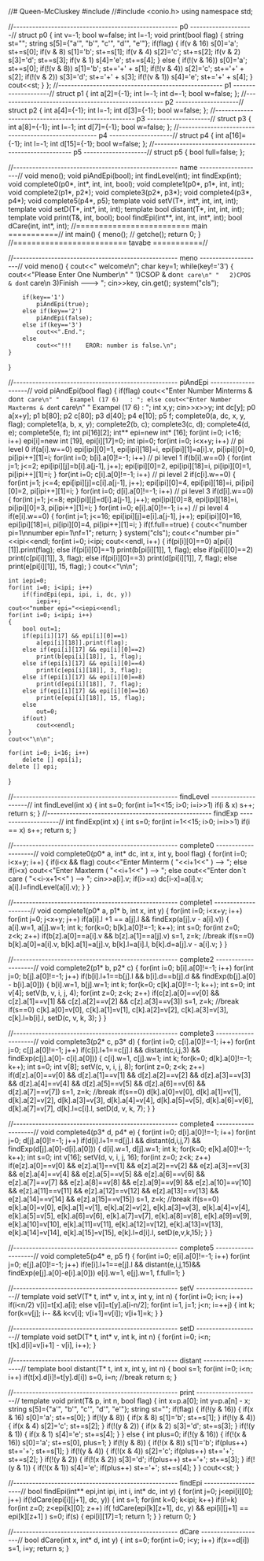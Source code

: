 //# Queen-McCluskey
#include <iostream>
//#include <conio.h>
 using namespace std;
 
 //---------------------------------------------------- p0 --------------------//
 struct p0
 {
 	int v=-1;
 	bool w=false;
 	int l=-1;
 	void print(bool flag)
 	{
 		string st="";
 		string s[5]={"a'", "b'", "c'", "d'", "e'"};
 		if(flag)
 		{
 			if(v & 16)   s[0]='a'; st+=s[0];
 			if(v & 8)     s[1]='b'; st+=s[1];
 			if(v & 4)     s[2]='c'; st+=s[2];
 			if(v & 2)     s[3]='d'; st+=s[3];
 			if(v & 1)     s[4]='e'; st+=s[4];
 		}
 		else
 		{
 			if(!(v & 16))   s[0]='a'; st+=s[0];
 			if(!(v & 8))     s[1]='b'; st+='+' + s[1];
 			if(!(v & 4))     s[2]='c'; st+='+' + s[2];
 			if(!(v & 2))     s[3]='d'; st+='+' + s[3];
 			if(!(v & 1))     s[4]='e'; st+='+' + s[4];
 		}
 		cout<<st;
 	}
 };
  //---------------------------------------------------- p1 --------------------//
 struct p1
 {
 	int a[2]={-1};
 	int l=-1;
 	int d=-1;
 	bool w=false;
 };
  //---------------------------------------------------- p2 --------------------//
 struct p2
 {
 	int a[4]={-1};
 	int l=-1;
 	int d[3]={-1};
 	bool w=false;
 };
  //---------------------------------------------------- p3 --------------------//
 struct p3
 {
 	int a[8]={-1};
 	int l=-1;
 	int d[7]={-1};
 	bool w=false;
 };
 //---------------------------------------------------- p4 --------------------//
 struct p4
 {
 	int a[16]={-1};
 	int l=-1;
 	int d[15]={-1};
 	bool w=false;
 };
 //---------------------------------------------------- p5 --------------------//
 struct p5
 { bool full=false; };
 
//---------------------------------------------------- name --------------------//
 void meno();
 void piAndEpi(bool);
 int findLevel(int);
 int findExp(int);
 void complete0(p0*, int*, int, int, bool);
 void complete1(p0*, p1*, int, int);
 void complete2(p1*, p2*);
 void complete3(p2*, p3*);
 void complete4(p3*, p4*);
 void complete5(p4*, p5);
 template<class T>
 void setV(T*, int*, int, int, int);
 template<class T>
 void setD(T*, int*, int, int);
 template<class T>
 bool distant(T*, int, int, int);
 template<class T>
 void print(T&, int, bool);
 bool findEpi(int**, int, int, int*, int);
 bool dCare(int, int*, int);
//=========================  main  ===========//
int main()
{
	meno();
//	getche();
	return 0;
}
//=========================  tavabe  ===========//

//---------------------------------------------------- meno --------------------//
void meno()
{
	cout<<"             welcome\n";
	char key=1;
	while(key!='3')
	{
		cout<<"Please Enter One Number\n"
		      "   1)CSOP & don`t care\n"
		      "   2)CPOS & don`t care\n   3)Finish   --->   ";
		cin>>key, cin.get();
		system("cls");
		 
		if(key=='1')
			piAndEpi(true);
		else if(key=='2')
			piAndEpi(false);
		else if(key=='3')
			cout<<".End.";
		else
			cout<<"!!!    EROR: number is false.\n";
	}
}

//---------------------------------------------------- piAndEpi --------------------//
void piAndEpi(bool flag)
{
	if(flag)
		cout<<"Enter Number Minterms & don`t care\n"
	      	"   Exampel (17 6)   : ";
	else
		cout<<"Enter Number Maxterms & don`t care\n"
	      	"   Exampel (17 6)   : ";
	int x,y;
	cin>>x>>y;
	int dc[y];
	p0 a[x+y];
	p1 b[80];
	p2 c[80];
	p3 d[40];
	p4 e[10];
	p5 f;
	complete0(a, dc, x, y, flag);
	complete1(a, b, x, y);
	complete2(b, c);
	complete3(c, d);
	complete4(d, e);
	complete5(e, f);
	int pi[16][2];
	int** epi=new int* [16];
	for(int i=0; i<16; i++)
		epi[i]=new int [19], epi[i][17]=0;
	int ipi=0;
	for(int i=0; i<x+y; i++)										// pi level 0
		if(a[i].w==0)
			epi[ipi][0]=1, epi[ipi][18]=i, epi[ipi][1]=a[i].v,
			pi[ipi][0]=0, pi[ipi++][1]=i;
	for(int i=0; b[i].a[0]!=-1; i++)						// pi level 1
		if(b[i].w==0)
		{
			for(int j=1; j<=2; epi[ipi][j]=b[i].a[j-1], j++);
			epi[ipi][0]=2, epi[ipi][18]=i, pi[ipi][0]=1, pi[ipi++][1]=i;
		}
	for(int i=0; c[i].a[0]!=-1; i++)						// pi level 2
		if(c[i].w==0)
		{
			for(int j=1; j<=4; epi[ipi][j]=c[i].a[j-1], j++);
			epi[ipi][0]=4, epi[ipi][18]=i, pi[ipi][0]=2, pi[ipi++][1]=i;
		}
	for(int i=0; d[i].a[0]!=-1; i++)						// pi level 3
		if(d[i].w==0)
		{
			for(int j=1; j<=8; epi[ipi][j]=d[i].a[j-1], j++);
			epi[ipi][0]=8, epi[ipi][18]=i, pi[ipi][0]=3, pi[ipi++][1]=i;
		}
	for(int i=0; e[i].a[0]!=-1; i++)						// pi level 4
		if(e[i].w==0)
		{
			for(int j=1; j<=16; epi[ipi][j]=e[i].a[j-1], j++);
			epi[ipi][0]=16, epi[ipi][18]=i, pi[ipi][0]=4, pi[ipi++][1]=i;
		}
	if(f.full==true)
	{
		cout<<"number pi=1\nnumber epi=1\nf=1";
		return;
	}
	system("cls");
	cout<<"number pi="<<ipi<<endl;
	for(int i=0; i<ipi; cout<<endl, i++)
	{
		if(pi[i][0]==0)
			a[pi[i][1]].print(flag);
		else if(pi[i][0]==1)
			print(b[pi[i][1]], 1, flag);
		else if(pi[i][0]==2)
			print(c[pi[i][1]], 3, flag);
		else if(pi[i][0]==3)
			print(d[pi[i][1]], 7, flag);
		else
			print(e[pi[i][1]], 15, flag);
	}
	cout<<"\n\n";
	
	
	int iepi=0;
	for(int i=0; i<ipi; i++)
		if(findEpi(epi, ipi, i, dc, y))
			iepi++;
	cout<<"number epi="<<iepi<<endl;
	for(int i=0; i<ipi; i++)
	{
		bool out=1;
		if(epi[i][17] && epi[i][0]==1)
			a[epi[i][18]].print(flag);
		else if(epi[i][17] && epi[i][0]==2)
			print(b[epi[i][18]], 1, flag);
		else if(epi[i][17] && epi[i][0]==4)
			print(c[epi[i][18]], 3, flag);
		else if(epi[i][17] && epi[i][0]==8)
			print(d[epi[i][18]], 7, flag);
		else if(epi[i][17] && epi[i][0]==16)
			print(e[epi[i][18]], 15, flag);
		else
			out=0;
		if(out)
			cout<<endl;
	}
	cout<<"\n\n";
	
	for(int i=0; i<16; i++)
		delete [] epi[i];
	delete [] epi;
}

//---------------------------------------------------- findLevel --------------------//
int findLevel(int x)
{
	int s=0;
	for(int i=1<<15; i>0; i=i>>1)
		if(i & x)
			s++;
	return s;
}
//---------------------------------------------------- findExp --------------------//
int findExp(int x)
{
	int s=0;
	for(int i=1<<15; i>0; i=i>>1)
		if(i == x)
			s++;
	return s;
}

//---------------------------------------------------- complete0 --------------------//
void complete0(p0* a, int* dc, int x, int y, bool flag)
{
	for(int i=0; i<x+y; i++)
	{
		if(i<x && flag)
			cout<<"Enter Minterm    ( "<<i+1<<" ) --> ";
		else if(i<x)
			cout<<"Enter Maxterm    ( "<<i+1<<" ) --> ";
		else
			cout<<"Enter don`t care ( "<<i-x+1<<" ) --> ";
		cin>>a[i].v;
		if(i>=x)
			dc[i-x]=a[i].v;
		a[i].l=findLevel(a[i].v);
	}
}

//---------------------------------------------------- complete1 --------------------//
void complete1(p0* a, p1* b, int x, int y)
{
	for(int i=0; i<x+y; i++)
		for(int j=0; j<x+y; j++)
			if(a[i].l +1 == a[j].l && findExp(a[j].v - a[i].v))
				{
					a[i].w=1, a[j].w=1;
					int k;
					for(k=0; b[k].a[0]!=-1; k++);
					int s=0;
					for(int z=0; z<k; z++)
						if(b[z].a[0]==a[i].v && b[z].a[1]==a[j].v)
							s=1, z=k;	//break
					if(s==0)
						b[k].a[0]=a[i].v, b[k].a[1]=a[j].v,
						b[k].l=a[i].l, b[k].d=a[j].v - a[i].v;
				}
}

//---------------------------------------------------- complete2 --------------------//
void complete2(p1* b, p2* c)
{
	for(int i=0; b[i].a[0]!=-1; i++)
		for(int j=0; b[j].a[0]!=-1; j++)
			if(b[i].l+1==b[j].l && b[i].d==b[j].d && findExp(b[j].a[0] - b[i].a[0]))
			{
				b[i].w=1, b[j].w=1;
				int k;
				for(k=0; c[k].a[0]!=-1; k++);
				int s=0;
				int v[4];
				setV(b, v, i, j, 4);
				for(int z=0; z<k; z++)
					if(c[z].a[0]==v[0] && c[z].a[1]==v[1] &&
					c[z].a[2]==v[2] && c[z].a[3]==v[3])
					s=1, z=k;	//break
				if(s==0)
					c[k].a[0]=v[0], c[k].a[1]=v[1], c[k].a[2]=v[2], c[k].a[3]=v[3],
					c[k].l=b[i].l, setD(c, v, k, 3);
			}
}

//---------------------------------------------------- complete3 --------------------//
void complete3(p2* c, p3* d)
{
	for(int i=0; c[i].a[0]!=-1; i++)
		for(int j=0; c[j].a[0]!=-1; j++)
			if(c[i].l+1==c[j].l && distant(c,i,j,3) && findExp(c[j].a[0]- c[i].a[0]))
			{
				c[i].w=1, c[j].w=1;
				int k;
				for(k=0; d[k].a[0]!=-1; k++);
				int s=0;
				int v[8];
				setV(c, v, i, j, 8);
				for(int z=0; z<k; z++)
					if(d[z].a[0]==v[0] && d[z].a[1]==v[1] &&
						d[z].a[2]==v[2] && d[z].a[3]==v[3] &&
						d[z].a[4]==v[4] && d[z].a[5]==v[5] &&
						d[z].a[6]==v[6] && d[z].a[7]==v[7])
						s=1, z=k;	//break
				if(s==0)
					d[k].a[0]=v[0], d[k].a[1]=v[1], d[k].a[2]=v[2], d[k].a[3]=v[3],
					d[k].a[4]=v[4], d[k].a[5]=v[5], d[k].a[6]=v[6], d[k].a[7]=v[7],
					d[k].l=c[i].l, setD(d, v, k, 7);
			}
}

//---------------------------------------------------- complete4 --------------------//
void complete4(p3* d, p4* e)
{
	for(int i=0; d[i].a[0]!=-1; i++)
		for(int j=0; d[j].a[0]!=-1; j++)
			if(d[i].l+1==d[j].l && distant(d,i,j,7) && findExp(d[j].a[0]-d[i].a[0]))
			{
				d[i].w=1, d[j].w=1;
				int k;
				for(k=0; e[k].a[0]!=-1; k++);
				int s=0;
				int v[16];
				setV(d, v, i, j, 16);
				for(int z=0; z<k; z++)
					if(e[z].a[0]==v[0] && e[z].a[1]==v[1] &&
						e[z].a[2]==v[2] && e[z].a[3]==v[3] &&
						e[z].a[4]==v[4] && e[z].a[5]==v[5] &&
						e[z].a[6]==v[6] && e[z].a[7]==v[7] &&
						e[z].a[8]==v[8] && e[z].a[9]==v[9] &&
						e[z].a[10]==v[10] && e[z].a[11]==v[11] &&
						e[z].a[12]==v[12] && e[z].a[13]==v[13] &&
						e[z].a[14]==v[14] && e[z].a[15]==v[15])
						s=1, z=k;	//break
				if(s==0)
					e[k].a[0]=v[0], e[k].a[1]=v[1], e[k].a[2]=v[2], e[k].a[3]=v[3],
					e[k].a[4]=v[4], e[k].a[5]=v[5], e[k].a[6]=v[6], e[k].a[7]=v[7],
					e[k].a[8]=v[8], e[k].a[9]=v[9], e[k].a[10]=v[10],
					e[k].a[11]=v[11], e[k].a[12]=v[12], e[k].a[13]=v[13],
					e[k].a[14]=v[14], e[k].a[15]=v[15], e[k].l=d[i].l, setD(e,v,k,15);
			}
}

//---------------------------------------------------- complete5 --------------------//
void complete5(p4* e, p5 f)
{
	for(int i=0; e[i].a[0]!=-1; i++)
		for(int j=0; e[j].a[0]!=-1; j++)
			if(e[i].l+1==e[j].l && distant(e,i,j,15)&& findExp(e[j].a[0]-e[i].a[0]))
				e[i].w=1, e[j].w=1, f.full=1;
}

//---------------------------------------------------- setV --------------------//
template<class T>
void setV(T* t, int* v, int x, int y, int n)
{
	for(int i=0; i<n; i++)
		if(i<n/2)
			v[i]=t[x].a[i];
		else
			v[i]=t[y].a[i-n/2];
	for(int i=1, j=1; j<n; i=++j)
	{
		int k;
		for(k=v[j]; i-- && k<v[i]; v[i+1]=v[i]);
		v[i+1]=k;
	}
}

//---------------------------------------------------- setD --------------------//
template<class T>
void setD(T* t, int* v, int k, int n)
{
	for(int i=0; i<n; t[k].d[i]=v[i+1] - v[i], i++);
}

//---------------------------------------------------- distant --------------------//
template<class T>
bool distant(T* t, int x, int y, int n)
{
	bool s=1;
	for(int i=0; i<n; i++)
		if(t[x].d[i]!=t[y].d[i])
			s=0, i=n;	//break
	return s;
}

//---------------------------------------------------- print --------------------//
template<class T>
void print(T& p, int n, bool flag)
{
	int x=p.a[0];
	int y=p.a[n] - x;
	string s[5]={"a'", "b'", "c'", "d'", "e'"};
	string st="";
	if(flag)
	{
		if(!(y & 16))   { if(x & 16)   s[0]='a'; st+=s[0]; }
		if(!(y & 8))     { if(x & 8)      s[1]='b'; st+=s[1]; }
		if(!(y & 4))     { if(x & 4)      s[2]='c'; st+=s[2]; }
		if(!(y & 2))     { if(x & 2)      s[3]='d'; st+=s[3]; }
		if(!(y & 1))     { if(x & 1)      s[4]='e'; st+=s[4]; }
	}
	else
	{
		int plus=0;
		if(!(y & 16))   { if(!(x & 16))   s[0]='a'; st+=s[0], plus=1; }
		if(!(y & 8))     { if(!(x & 8))      s[1]='b'; if(plus++) st+='+'; st+=s[1]; }
		if(!(y & 4))     { if(!(x & 4))      s[2]='c'; if(plus++) st+='+'; st+=s[2]; }
		if(!(y & 2))     { if(!(x & 2))      s[3]='d'; if(plus++) st+='+'; st+=s[3]; }
		if(!(y & 1))     { if(!(x & 1))      s[4]='e'; if(plus++) st+='+'; st+=s[4]; }
	}
	cout<<st;
}

//---------------------------------------------------- findEpi --------------------//
bool findEpi(int** epi,int ipi, int i, int* dc, int y)
{
	for(int j=0; j<epi[i][0]; j++)
		if(!dCare(epi[i][j+1], dc, y))
		{
			int s=1;
			for(int k=0; k<ipi; k++)
				if(i!=k)
					for(int z=0; z<epi[k][0]; z++)
						if( !dCare(epi[k][z+1], dc, y) && epi[i][j+1] == epi[k][z+1] )
							s=0;
			if(s)
			{
				epi[i][17]=1;
				return 1;
			}
		}
	return 0;
}

//---------------------------------------------------- dCare --------------------//
bool dCare(int x, int* d, int y)
{
	int s=0;
	for(int i=0; i<y; i++)
		if(x==d[i])
			s=1, i=y;
	return s;
}
